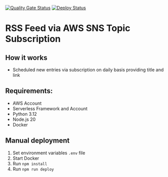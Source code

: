 [![Quality Gate Status](https://sonarcloud.io/api/project_badges/measure?project=Tsingis_rss-notification&metric=alert_status)](https://sonarcloud.io/summary/new_code?id=Tsingis_rss-notification) [![Deploy Status](https://github.com/tsingis/rss-notification/actions/workflows/deploy.yml/badge.svg)](https://github.com/tsingis/rss-notification/actions/workflows/deploy.yml)

# RSS Feed via AWS SNS Topic Subscription

## How it works

- Scheduled new entries via subscription on daily basis providing title and link

## Requirements:

- AWS Account
- Serverless Framework and Account
- Python 3.12
- Node.js 20
- Docker

## Manual deployment

1. Set environment variables `.env` file
2. Start Docker
3. Run `npm install`
4. Run `npm run deploy`
